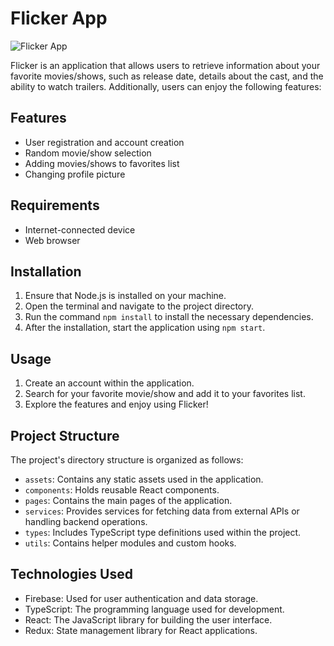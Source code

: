 # Flicker App

![Flicker App](https://imgur.com/9ASVBGS)

Flicker is an application that allows users to retrieve information about your favorite movies/shows, such as release date, details about the cast, and the ability to watch trailers.
Additionally, users can enjoy the following features:

## Features

- User registration and account creation
- Random movie/show selection
- Adding movies/shows to favorites list
- Changing profile picture

## Requirements

- Internet-connected device
- Web browser

## Installation

1. Ensure that Node.js is installed on your machine.
2. Open the terminal and navigate to the project directory.
3. Run the command `npm install` to install the necessary dependencies.
4. After the installation, start the application using `npm start`.

## Usage

1. Create an account within the application.
2. Search for your favorite movie/show and add it to your favorites list.
3. Explore the features and enjoy using Flicker!

## Project Structure

The project's directory structure is organized as follows:

- `assets`: Contains any static assets used in the application.
- `components`: Holds reusable React components.
- `pages`: Contains the main pages of the application.
- `services`: Provides services for fetching data from external APIs or handling backend operations.
- `types`: Includes TypeScript type definitions used within the project.
- `utils`: Contains helper modules and custom hooks.

## Technologies Used

- Firebase: Used for user authentication and data storage.
- TypeScript: The programming language used for development.
- React: The JavaScript library for building the user interface.
- Redux: State management library for React applications.
